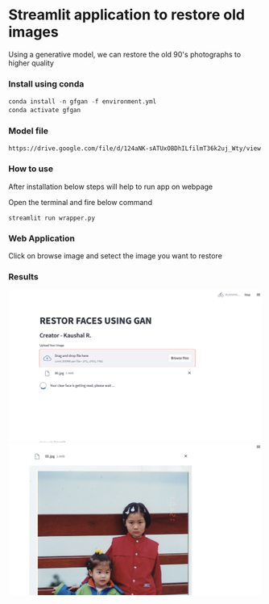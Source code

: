 # Streamlit application to restore old images
Using a generative model, we can restore the old 90's photographs to higher quality

### Install using conda
```python
conda install -n gfgan -f environment.yml
conda activate gfgan
```

### Model file
```
https://drive.google.com/file/d/124aNK-sATUxOBDhILfilmT36k2uj_Wty/view
```

### How to use
After installation below steps will help to run app on webpage

Open the terminal and fire below command
```
streamlit run wrapper.py
```

### Web Application 
Click on browse image and setect the image you want to restore

### Results
![](results/one.png)
![](results/two.png)
